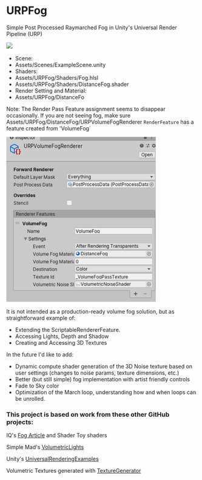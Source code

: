 # URPFog

Simple Post Processed Raymarched Fog in Unity's Universal Render Pipeline (URP)

![](example.gif)

* Scene: 
 * Assets/Scenes/ExampleScene.unity
* Shaders:
 * Assets/URPFog/Shaders/Fog.hlsl
 * Assets/URPFog/Shaders/DistanceFog.shader
* Render Setting and Material:
 * Assets/URPFog/DistanceFo  

Note: The Render Pass Feature assignment seems to disappear occasionally. If you are not seeing fog, make sure
Assets/URPFog/DistanceFog/URPVolumeFogRenderer `RenderFeature` has a feature created from 'VolumeFog`

![](renderfeature.png)

It is not intended as a production-ready volume fog solution, but as straightforward example of:

* Extending the ScriptableRendererFeature.
* Accessing Lights, Depth and Shadow
* Creating and Accessing 3D Textures

In the future I'd like to add:

* Dynamic compute shader generation of the 3D Noise texture based on user settings (changes to noise params, texture dimensions, etc.)
* Better (but still simple) fog implementation with artist friendly controls
* Fade to Sky color
* Optimization of the March loop, understanding how and when loops can be unrolled.
  
### This project is based on work from these other GitHub projects: 
IQ's [Fog Article](https://www.iquilezles.org/www/articles/fog/fog.htm) and Shader Toy shaders

Simple Mad's [VolumetricLights](https://github.com/SlightlyMad/VolumetricLights)

Unity's [UniversalRenderingExamples](https://github.com/Unity-Technologies/UniversalRenderingExamples)

Volumetric Textures generated with [TextureGenerator](https://github.com/mtwoodard/TextureGenerator)

